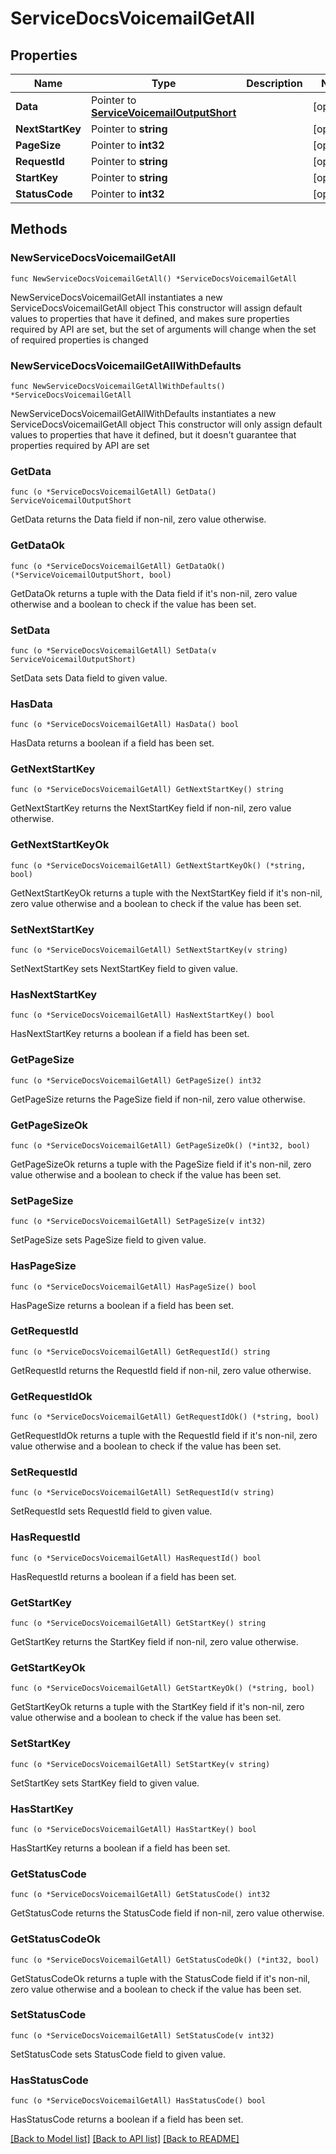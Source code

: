 # ServiceDocsVoicemailGetAll

## Properties

Name | Type | Description | Notes
------------ | ------------- | ------------- | -------------
**Data** | Pointer to [**ServiceVoicemailOutputShort**](ServiceVoicemailOutputShort.md) |  | [optional] 
**NextStartKey** | Pointer to **string** |  | [optional] 
**PageSize** | Pointer to **int32** |  | [optional] 
**RequestId** | Pointer to **string** |  | [optional] 
**StartKey** | Pointer to **string** |  | [optional] 
**StatusCode** | Pointer to **int32** |  | [optional] 

## Methods

### NewServiceDocsVoicemailGetAll

`func NewServiceDocsVoicemailGetAll() *ServiceDocsVoicemailGetAll`

NewServiceDocsVoicemailGetAll instantiates a new ServiceDocsVoicemailGetAll object
This constructor will assign default values to properties that have it defined,
and makes sure properties required by API are set, but the set of arguments
will change when the set of required properties is changed

### NewServiceDocsVoicemailGetAllWithDefaults

`func NewServiceDocsVoicemailGetAllWithDefaults() *ServiceDocsVoicemailGetAll`

NewServiceDocsVoicemailGetAllWithDefaults instantiates a new ServiceDocsVoicemailGetAll object
This constructor will only assign default values to properties that have it defined,
but it doesn't guarantee that properties required by API are set

### GetData

`func (o *ServiceDocsVoicemailGetAll) GetData() ServiceVoicemailOutputShort`

GetData returns the Data field if non-nil, zero value otherwise.

### GetDataOk

`func (o *ServiceDocsVoicemailGetAll) GetDataOk() (*ServiceVoicemailOutputShort, bool)`

GetDataOk returns a tuple with the Data field if it's non-nil, zero value otherwise
and a boolean to check if the value has been set.

### SetData

`func (o *ServiceDocsVoicemailGetAll) SetData(v ServiceVoicemailOutputShort)`

SetData sets Data field to given value.

### HasData

`func (o *ServiceDocsVoicemailGetAll) HasData() bool`

HasData returns a boolean if a field has been set.

### GetNextStartKey

`func (o *ServiceDocsVoicemailGetAll) GetNextStartKey() string`

GetNextStartKey returns the NextStartKey field if non-nil, zero value otherwise.

### GetNextStartKeyOk

`func (o *ServiceDocsVoicemailGetAll) GetNextStartKeyOk() (*string, bool)`

GetNextStartKeyOk returns a tuple with the NextStartKey field if it's non-nil, zero value otherwise
and a boolean to check if the value has been set.

### SetNextStartKey

`func (o *ServiceDocsVoicemailGetAll) SetNextStartKey(v string)`

SetNextStartKey sets NextStartKey field to given value.

### HasNextStartKey

`func (o *ServiceDocsVoicemailGetAll) HasNextStartKey() bool`

HasNextStartKey returns a boolean if a field has been set.

### GetPageSize

`func (o *ServiceDocsVoicemailGetAll) GetPageSize() int32`

GetPageSize returns the PageSize field if non-nil, zero value otherwise.

### GetPageSizeOk

`func (o *ServiceDocsVoicemailGetAll) GetPageSizeOk() (*int32, bool)`

GetPageSizeOk returns a tuple with the PageSize field if it's non-nil, zero value otherwise
and a boolean to check if the value has been set.

### SetPageSize

`func (o *ServiceDocsVoicemailGetAll) SetPageSize(v int32)`

SetPageSize sets PageSize field to given value.

### HasPageSize

`func (o *ServiceDocsVoicemailGetAll) HasPageSize() bool`

HasPageSize returns a boolean if a field has been set.

### GetRequestId

`func (o *ServiceDocsVoicemailGetAll) GetRequestId() string`

GetRequestId returns the RequestId field if non-nil, zero value otherwise.

### GetRequestIdOk

`func (o *ServiceDocsVoicemailGetAll) GetRequestIdOk() (*string, bool)`

GetRequestIdOk returns a tuple with the RequestId field if it's non-nil, zero value otherwise
and a boolean to check if the value has been set.

### SetRequestId

`func (o *ServiceDocsVoicemailGetAll) SetRequestId(v string)`

SetRequestId sets RequestId field to given value.

### HasRequestId

`func (o *ServiceDocsVoicemailGetAll) HasRequestId() bool`

HasRequestId returns a boolean if a field has been set.

### GetStartKey

`func (o *ServiceDocsVoicemailGetAll) GetStartKey() string`

GetStartKey returns the StartKey field if non-nil, zero value otherwise.

### GetStartKeyOk

`func (o *ServiceDocsVoicemailGetAll) GetStartKeyOk() (*string, bool)`

GetStartKeyOk returns a tuple with the StartKey field if it's non-nil, zero value otherwise
and a boolean to check if the value has been set.

### SetStartKey

`func (o *ServiceDocsVoicemailGetAll) SetStartKey(v string)`

SetStartKey sets StartKey field to given value.

### HasStartKey

`func (o *ServiceDocsVoicemailGetAll) HasStartKey() bool`

HasStartKey returns a boolean if a field has been set.

### GetStatusCode

`func (o *ServiceDocsVoicemailGetAll) GetStatusCode() int32`

GetStatusCode returns the StatusCode field if non-nil, zero value otherwise.

### GetStatusCodeOk

`func (o *ServiceDocsVoicemailGetAll) GetStatusCodeOk() (*int32, bool)`

GetStatusCodeOk returns a tuple with the StatusCode field if it's non-nil, zero value otherwise
and a boolean to check if the value has been set.

### SetStatusCode

`func (o *ServiceDocsVoicemailGetAll) SetStatusCode(v int32)`

SetStatusCode sets StatusCode field to given value.

### HasStatusCode

`func (o *ServiceDocsVoicemailGetAll) HasStatusCode() bool`

HasStatusCode returns a boolean if a field has been set.


[[Back to Model list]](../README.md#documentation-for-models) [[Back to API list]](../README.md#documentation-for-api-endpoints) [[Back to README]](../README.md)


